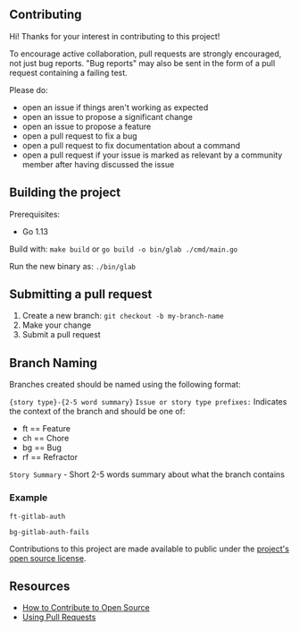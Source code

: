 ## Contributing

[legal]: https://help.github.com/articles/github-terms-of-service/#6-contributions-under-repository-license
[license]: ../LICENSE

Hi! Thanks for your interest in contributing to this project!

To encourage active collaboration, pull requests are strongly encouraged, not just bug reports. "Bug reports" may also be sent in the form of a pull request containing a failing test.

Please do:

* open an issue if things aren't working as expected
* open an issue to propose a significant change
* open an issue to propose a feature
* open a pull request to fix a bug
* open a pull request to fix documentation about a command
* open a pull request if your issue is marked as relevant by a community member after having discussed the issue

## Building the project

Prerequisites:
- Go 1.13

Build with: `make build` or `go build -o bin/glab ./cmd/main.go`

Run the new binary as: `./bin/glab`

## Submitting a pull request

1. Create a new branch: `git checkout -b my-branch-name`
1. Make your change
1. Submit a pull request

## Branch Naming
Branches created should be named using the following format:

`
{story type}-{2-5 word summary}
`
`Issue or story type prefixes:` Indicates the context of the branch and should be one of:
- ft == Feature
- ch == Chore
- bg == Bug
- rf == Refractor

`Story Summary` -  Short 2-5 words summary about what the branch contains

### Example
`ft-gitlab-auth`

`bg-gitlab-auth-fails`


Contributions to this project are made available to public under the [project's open source license][license].

## Resources

- [How to Contribute to Open Source](https://opensource.guide/how-to-contribute/)
- [Using Pull Requests](https://help.github.com/articles/about-pull-requests/)
